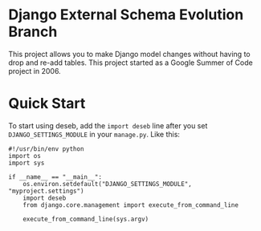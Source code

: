 Django External Schema Evolution Branch
=======================================

This project allows you to make Django model changes without having to
drop and re-add tables.  This project started as a Google Summer
of Code project in 2006.

Quick Start
===========
To start using deseb, add the `import deseb` line after you set `DJANGO_SETTINGS_MODULE`
in your `manage.py`.  Like this:

```
#!/usr/bin/env python
import os
import sys

if __name__ == "__main__":
    os.environ.setdefault("DJANGO_SETTINGS_MODULE", "myproject.settings")
    import deseb
    from django.core.management import execute_from_command_line

    execute_from_command_line(sys.argv)
```


